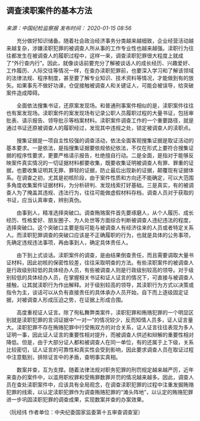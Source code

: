 ## 调查渎职案件的基本方法

### 

_来源：中国纪检监察报_ _发布时间： 2020-01-15 08:56_

　　充分做好知识储备。随着社会政治经济事务分类越来越细致，企业经营活动越来越复杂，涉嫌渎职犯罪的被调查人所从事的工作专业性也越来越强。渎职行为往往都发生在被调查人的履职过程中，这样一来，调查渎职犯罪很大程度上就成了“外行查内行”。因此，就像谈话前要充分了解被谈话人的成长经历、兴趣爱好、工作履历、人际交往等情况一样，在查办渎职犯罪前，也要深入学习和了解该领域的法律法规、程序制度，甚至要了解专业知识、技术资料等情况，才能做到有的放矢。如果事先不做好功课，仓促接触被调查人和关键证人，可能会被误导，给突破案件造成障碍。

　　全面依法搜集书证，还原案发现场。和普通刑事案件相似的是，渎职案件往往也有案发现场。渎职案件的案发现场有记录公职人员履职过程的大量书证，包括审批表、请示报告、领导批示等档案材料。渎职案件调查工作的一个重要路径，就是通过书证还原被调查人的履职经过，发现其中违规之处，锁定被调查人的渎职点。

　　搜集证据是一项自主性较强的调查活动，依法全面客观搜集证据是取证活动的基本要求。一是依法，是指搜集证据要依规依纪依法，不仅在形式上要符合搜集证据的程序性要求，更要严格请示报告，杜绝擅自行动。二是全面，是指对于能够反映案件真实情况的一切证据材料都要收集，既要收集证明被调查人有罪、罪重的证据，也要收集证明其无罪、罪轻的证据，防止最后出现新的证据，颠覆现有证据体系。在调查之初，尤其是初核阶段，由于案件性质和方向还不能确定，可以大范围多角度收集案件证据材料，为分析研判、发现线索打好基础。三是真实，有的被调查人为了掩盖其违规、违法行为，往往可能做虚假材料存档，调查人员对于获取的书证，应当认真审查，辨别真伪。

　　由事到人，精准选择突破口。调查贿赂案件首先要琢磨人，从个人履历、成长经历、性格爱好、朋友圈子、为人处世等方面综合判断被调查人违纪违法的程度，选择突破口。这个突破口主要是指可能与被调查人有经济往来的人员或者特定关系人。而渎职犯罪调查的突破口应该是不正确履职的行为，也就是具体的公务事项，先确定违规违法事项，再由事到人，确定具体责任人。

　　由下到上式谈话。渎职案件的调查，是由结果倒查责任，而且需要调取大量书证材料，因此初核的保密性较差，往往采取明查的方法。有些渎职案件的被调查人是行政级别较低的具体经办人员，有些被调查人则是行政级别较高的领导。对于级别较低的具体经办人员，在掌握相关书证和证人证言的情况下，可直接与被调查人接触，让其就渎职行为作出解释。对于级别较高的领导，其渎职行为方式以决策或指令为主，谈话可以从负有直接责任的具体承办人员开始，自下而上逐级固定证据，对被调查人形成压迫之势，在证据上形成合围。

　　高度重视证人证言。除了徇私舞弊类案件，渎职犯罪和贿赂犯罪的一个明显区别就是渎职犯罪的言词证据中“一对一”的情况较少，反而知情人员多，证人证言量大。渎职犯罪不存在贿赂犯罪中行受贿双方的对合关系，证人证言往往表现为多人证明一事，因此证人证言的重要性相对提升，而被调查人供述和辩解的重要性相对降低。但是，由于大部分证人都和被调查人在同一单位，有的还属于上下级，关系比较密切，证人证言的可靠性和真实性会受到影响，因此要求调查人员在取证过程中注意甄别，排除证言中的矛盾，查明事实真相。

　　数案并查，互为支撑。随着法律法规对职务犯罪的刑罚规定越来越严厉，近年来查办的案件中，以滥用职权罪和受贿罪数罪并罚的情况越来越多。因此，调查人员在查处渎职案件中，应该具有全局观念，在调查渎职犯罪的过程中注重发掘贿赂犯罪的线索，以认定渎职犯罪作为调查贿赂犯罪的“滩头阵地”，以认定的贿赂犯罪进一步巩固渎职犯罪的调查成果，实现数案并查的办案效果。

（阮经纬 作者单位：中央纪委国家监委第十五审查调查室）